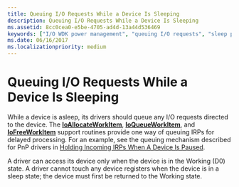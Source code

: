 ```yaml
---
title: Queuing I/O Requests While a Device Is Sleeping
description: Queuing I/O Requests While a Device Is Sleeping
ms.assetid: 8cc0cea0-e5be-4705-ad4d-13a44d536469
keywords: ["I/O WDK power management", "queuing I/O requests", "sleep power management WDK kernel", "asleep devices WDK power management", "queuing IRPs", "power IRPs WDK kernel , queuing I/O requests", "working state returns WDK power management"]
ms.date: 06/16/2017
ms.localizationpriority: medium
---
```


# Queuing I/O Requests While a Device Is Sleeping





While a device is asleep, its drivers should queue any I/O requests directed to the device. The [**IoAllocateWorkItem**](https://docs.microsoft.com/windows-hardware/drivers/ddi/wdm/nf-wdm-ioallocateworkitem), [**IoQueueWorkItem**](https://docs.microsoft.com/windows-hardware/drivers/ddi/wdm/nf-wdm-ioqueueworkitem), and [**IoFreeWorkItem**](https://docs.microsoft.com/windows-hardware/drivers/ddi/wdm/nf-wdm-iofreeworkitem) support routines provide one way of queuing IRPs for delayed processing. For an example, see the queuing mechanism described for PnP drivers in [Holding Incoming IRPs When A Device Is Paused](holding-incoming-irps-when-a-device-is-paused.md).

A driver can access its device only when the device is in the Working (D0) state. A driver cannot touch any device registers when the device is in a sleep state; the device must first be returned to the Working state.

 

 




